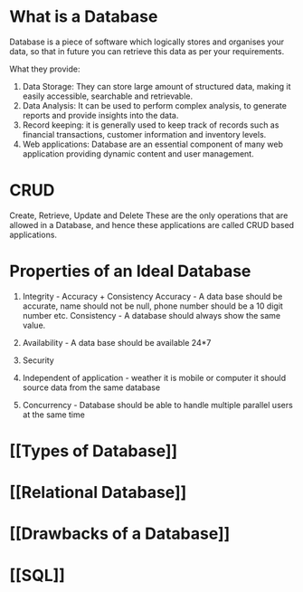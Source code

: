 
# What is a Database
Database is a piece of software which logically stores and organises your data, so that in future you can retrieve this data as per your requirements.

What they provide:
1. Data Storage: They can store large amount of structured data, making it easily accessible, searchable and retrievable.
2. Data Analysis: It can be used to perform complex analysis, to generate reports and provide insights into the data.
3. Record keeping: it is generally used to keep track of records such as financial transactions, customer information and inventory levels.
4. Web applications: Database are an essential component of many web application providing dynamic content and user management.

# CRUD
Create, Retrieve, Update and Delete
These are the only operations that are allowed in a Database, and hence these applications are called CRUD based applications.

# Properties of an Ideal Database
1. Integrity - Accuracy + Consistency
Accuracy - A data base should be accurate, name should not be null, phone number should be a 10 digit number etc.
Consistency - A database should always show the same value.

2. Availability - A data base should be available 24\*7
3. Security
4. Independent of application -  weather it is mobile or computer it should source data from the same database
5. Concurrency - Database should be able to handle multiple parallel users at the same time


# [[Types of Database]]

# [[Relational Database]]

# [[Drawbacks of a Database]]


# [[SQL]]





